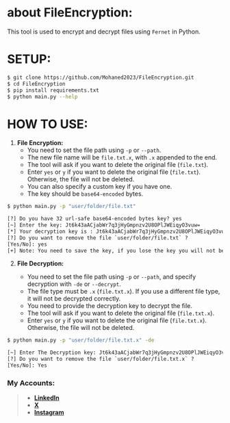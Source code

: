 # **about FileEncryption:**
This tool is used to encrypt and decrypt files using `Fernet` in Python.

# **SETUP:**
```sh
$ git clone https://github.com/Mohaned2023/FileEncryption.git
$ cd FileEncryption 
$ pip install requirements.txt
$ python main.py --help
```

# **HOW TO USE:**
1. **File Encryption:**
    - You need to set the file path using `-p` or `--path`.
    - The new file name will be `file.txt.x`, with `.x` appended to the end.
    - The tool will ask if you want to delete the original file (`file.txt`).
    - Enter `yes` or `y` if you want to delete the original file (`file.txt`). Otherwise, the file will not be deleted.
    - You can also specify a custom key if you have one.
    - The key should be `base64-encoded` bytes.
```sh
$ python main.py -p "user/folder/file.txt"
```
```txt
[?] Do you have 32 url-safe base64-encoded bytes key? yes
[~] Enter the key: Jt6k43aACjabWr7q3jHyGmpnzv2U8OPlJWEiqyO3vuw=
[*] Your decryption key is : Jt6k43aACjabWr7q3jHyGmpnzv2U8OPlJWEiqyO3vuw=
[?] Do you want to remove the file `user/folder/file.txt` ?
[Yes/No]: yes
[+] Note: You need to save the key, if you lose the key you will not be able to decrypt the file!!
```

2. **File Decryption:**

    - You need to set the file path using `-p` or `--path`, and specify decryption with `-de` or `--decrypt`.
    - The file type must be `.x` (`file.txt.x`). If you use a different file type, it will not be decrypted correctly.
    - You need to provide the decryption key to decrypt the file.
    - The tool will ask if you want to delete the original file (`file.txt.x`).
    - Enter `yes` or `y` if you want to delete the original file (`file.txt.x`). Otherwise, the file will not be deleted.
```sh
$ python main.py -p "user/folder/file.txt.x" -de
```

```txt
[~] Enter The Decryption key: Jt6k43aACjabWr7q3jHyGmpnzv2U8OPlJWEiqyO3vuw=
[?] Do you want to remove the file `user/folder/file.txt.x` ?
[Yes/No]: Yes
```

### **My Accounts:**
> - [**LinkedIn**](https://www.linkedin.com/in/mohaned2023)  
> - [**X**](https://x.com/MrX2023M)
> - [**Instagram**](https://www.instagram.com/mr.lxzl)
